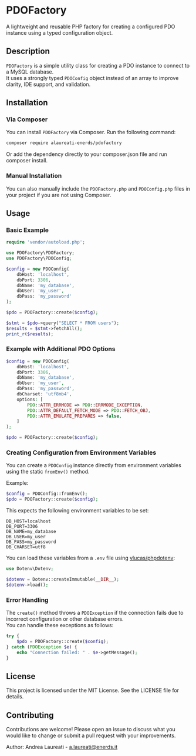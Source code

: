 # PDOFactory

A lightweight and reusable PHP factory for creating a configured PDO instance using a typed configuration object.

## Description

`PDOFactory` is a simple utility class for creating a PDO instance to connect to a MySQL database.  
It uses a strongly typed `PDOConfig` object instead of an array to improve clarity, IDE support, and validation.

## Installation

### Via Composer

You can install `PDOFactory` via Composer. Run the following command:

```bash
composer require alaureati-enerds/pdofactory
```

Or add the dependency directly to your composer.json file and run composer install.

### Manual Installation

You can also manually include the `PDOFactory.php` and `PDOConfig.php` files in your project if you are not using Composer.

## Usage

### Basic Example

```php
require 'vendor/autoload.php';

use PDOFactory\PDOFactory;
use PDOFactory\PDOConfig;

$config = new PDOConfig(
    dbHost: 'localhost',
    dbPort: 3306,
    dbName: 'my_database',
    dbUser: 'my_user',
    dbPass: 'my_password'
);

$pdo = PDOFactory::create($config);

$stmt = $pdo->query("SELECT * FROM users");
$results = $stmt->fetchAll();
print_r($results);
```

### Example with Additional PDO Options

```php
$config = new PDOConfig(
    dbHost: 'localhost',
    dbPort: 3306,
    dbName: 'my_database',
    dbUser: 'my_user',
    dbPass: 'my_password',
    dbCharset: 'utf8mb4',
    options: [
        PDO::ATTR_ERRMODE => PDO::ERRMODE_EXCEPTION,
        PDO::ATTR_DEFAULT_FETCH_MODE => PDO::FETCH_OBJ,
        PDO::ATTR_EMULATE_PREPARES => false,
    ]
);

$pdo = PDOFactory::create($config);
```

### Creating Configuration from Environment Variables

You can create a `PDOConfig` instance directly from environment variables using the static `fromEnv()` method.

Example:

```php
$config = PDOConfig::fromEnv();
$pdo = PDOFactory::create($config);
```

This expects the following environment variables to be set:

```
DB_HOST=localhost
DB_PORT=3306
DB_NAME=my_database
DB_USER=my_user
DB_PASS=my_password
DB_CHARSET=utf8
```

You can load these variables from a `.env` file using [vlucas/phpdotenv](https://github.com/vlucas/phpdotenv):

```php
use Dotenv\Dotenv;

$dotenv = Dotenv::createImmutable(__DIR__);
$dotenv->load();
```

### Error Handling

The `create()` method throws a `PDOException` if the connection fails due to incorrect configuration or other database errors.  
You can handle these exceptions as follows:

```php
try {
    $pdo = PDOFactory::create($config);
} catch (PDOException $e) {
    echo "Connection failed: " . $e->getMessage();
}
```

## License

This project is licensed under the MIT License. See the LICENSE file for details.

## Contributing

Contributions are welcome! Please open an issue to discuss what you would like to change or submit a pull request with your improvements.

Author: Andrea Laureati - a.laureati@enerds.it
